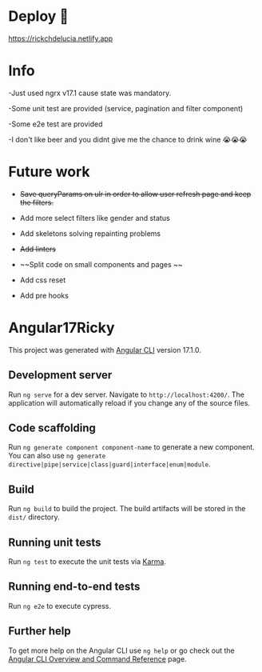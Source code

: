 # Deploy 🚀

https://rickchdelucia.netlify.app

# Info

-Just used ngrx v17.1 cause state was mandatory.

-Some unit test are provided (service, pagination and filter component)

-Some e2e test are provided

-I don't like beer and you didnt give me the chance to drink wine 😭😭😭

# Future work

- ~~Save queryParams on ulr in order to allow user refresh page and keep the filters.~~

- Add more select filters like gender and status

- Add skeletons solving repainting problems

- ~~Add linters~~

- ~~Split code on small components and pages ~~

- Add css reset

- Add pre hooks

# Angular17Ricky

This project was generated with [Angular CLI](https://github.com/angular/angular-cli) version 17.1.0.

## Development server

Run `ng serve` for a dev server. Navigate to `http://localhost:4200/`. The application will automatically reload if you change any of the source files.

## Code scaffolding

Run `ng generate component component-name` to generate a new component. You can also use `ng generate directive|pipe|service|class|guard|interface|enum|module`.

## Build

Run `ng build` to build the project. The build artifacts will be stored in the `dist/` directory.

## Running unit tests

Run `ng test` to execute the unit tests via [Karma](https://karma-runner.github.io).

## Running end-to-end tests

Run `ng e2e` to execute cypress.

## Further help

To get more help on the Angular CLI use `ng help` or go check out the [Angular CLI Overview and Command Reference](https://angular.io/cli) page.
